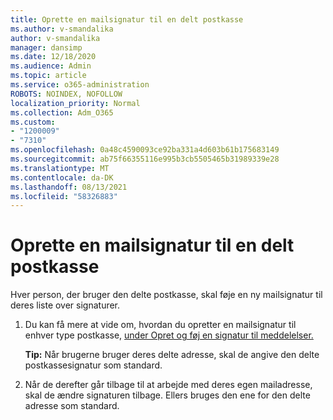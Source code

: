 ```yaml
---
title: Oprette en mailsignatur til en delt postkasse
ms.author: v-smandalika
author: v-smandalika
manager: dansimp
ms.date: 12/18/2020
ms.audience: Admin
ms.topic: article
ms.service: o365-administration
ROBOTS: NOINDEX, NOFOLLOW
localization_priority: Normal
ms.collection: Adm_O365
ms.custom:
- "1200009"
- "7310"
ms.openlocfilehash: 0a48c4590093ce92ba331a4d603b61b175683149
ms.sourcegitcommit: ab75f66355116e995b3cb5505465b31989339e28
ms.translationtype: MT
ms.contentlocale: da-DK
ms.lasthandoff: 08/13/2021
ms.locfileid: "58326883"
---
```

# <a name="create-an-email-signature-for-a-shared-mailbox"></a>Oprette en mailsignatur til en delt postkasse

Hver person, der bruger den delte postkasse, skal føje en ny mailsignatur til deres liste over signaturer.

1. Du kan få mere at vide om, hvordan du opretter en mailsignatur til enhver type postkasse, [under Opret og føj en signatur til meddelelser.](https://support.office.com/article/8ee5d4f4-68fd-464a-a1c1-0e1c80bb27f2)

    **Tip:** Når brugerne bruger deres delte adresse, skal de angive den delte postkassesignatur som standard.
1. Når de derefter går tilbage til at arbejde med deres egen mailadresse, skal de ændre signaturen tilbage. Ellers bruges den ene for den delte adresse som standard.